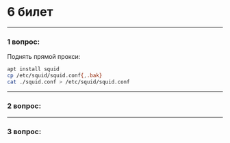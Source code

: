 # 6 билет

---

### 1 вопрос:
Поднять прямой прокси:
```bash
apt install squid
cp /etc/squid/squid.conf{,.bak}
cat ./squid.conf > /etc/squid/squid.conf
```

---

### 2 вопрос:

---

### 3 вопрос:

